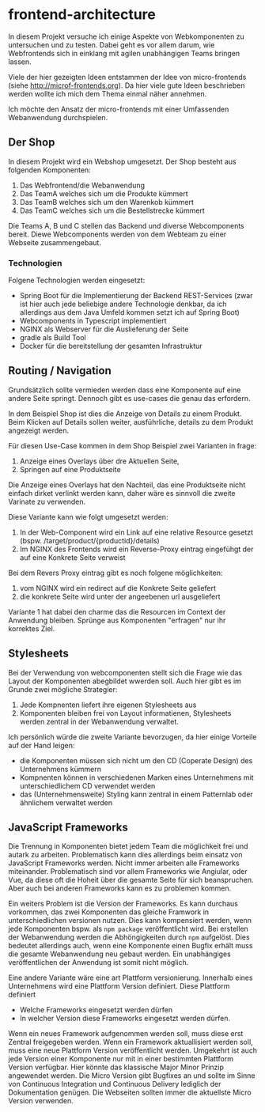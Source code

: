 # frontend-architecture

In diesem Projekt versuche ich einige Aspekte von Webkomponenten zu untersuchen und zu testen. Dabei geht es vor allem 
darum, wie Webfrontends sich in einklang mit agilen unabhängigen Teams bringen lassen.

Viele der hier gezeigten Ideen entstammen der Idee von micro-frontends (siehe http://microf-frontends.org). Da hier 
viele gute Ideen beschrieben werden wollte ich mich dem Thema einmal näher annehmen. 

Ich möchte den Ansatz der micro-frontends mit einer Umfassenden Webanwendung durchspielen.

## Der Shop
In diesem Projekt wird ein Webshop umgesetzt. Der Shop besteht aus folgenden Komponenten:
 1. Das Webfrontend/die Webanwendung
 1. Das TeamA welches sich um die Produkte kümmert
 1. Das TeamB welches sich um den Warenkob kümmert
 1. Das TeamC welches sich um die Bestellstrecke kümmert

Die Teams A, B und C stellen das Backend und diverse Webcomponents bereit. Diewe Webcomponents werden von dem Webteam zu 
einer Webseite zusammengebaut.

### Technologien
Folgene Technologien werden eingesetzt:
 - Spring Boot für die Implementierung der Backend REST-Services (zwar ist hier auch jede beliebige andere Technologie 
 denkbar, da ich allerdings aus dem Java Umfeld kommen setzt ich auf Spring Boot)
 - Webcomponents in Typescript implementiert
 - NGINX als Webserver für die Auslieferung der Seite
 - gradle als Build Tool
 - Docker für die bereitstellung der gesamten Infrastruktur
 
## Routing / Navigation 
Grundsätzlich sollte vermieden werden dass eine Komponente auf eine andere Seite springt. Dennoch gibt es use-cases die 
genau das erfordern.

In dem Beispiel Shop ist dies die Anzeige von Details zu einem Produkt. Beim Klicken auf Details sollen weiter, 
ausführliche, details zu dem Produkt angezeigt werden.

Für diesen Use-Case kommen in dem Shop Beispiel zwei Varianten in frage:
 1. Anzeige eines Overlays über dre Aktuellen Seite,
 2. Springen auf eine Produktseite
 
Die Anzeige eines Overlays hat den Nachteil, das eine Produktseite nicht einfach dirket verlinkt werden kann, daher wäre
es sinnvoll die zweite Varinate zu verwenden.

Diese Variante kann wie folgt umgesetzt werden:
 1. In der Web-Component wird ein Link auf eine relative Resource gesetzt (bspw. /target/product/{productid}/details)
 2. Im NGINX des Frontends wird ein Reverse-Proxy eintrag eingefühgt der auf eine Konkrete Seite verweist

Bei dem Revers Proxy eintrag gibt es noch folgene möglichkeiten:
 1. vom NGINX wird ein redirect auf die Konkrete Seite geliefert
 2. die konkrete Seite wird unter der angeebenen url ausgeliefert
 
Variante 1 hat dabei den charme das die Resourcen im Context der Anwendung bleiben. Sprünge aus Komponenten "erfragen" 
nur ihr korrektes Ziel.

## Stylesheets
Bei der Verwendung von webcomponenten stellt sich die Frage wie das Layout der Komponenten abegbildet wwerden soll. Auch
hier gibt es im Grunde zwei mögliche Strategier:
 1. Jede Kompnenten liefert ihre eigenen Stylesheets aus
 2. Komponenten bleiben frei von Layout informatienen, Stylesheets werden zentral in der Webanwendung verwaltet.
 
 Ich persönlich würde die zweite Variante bevorzugen, da hier einige Vorteile auf der Hand leigen:
  -  die Komponenten müssen sich nicht um den CD (Coperate Design) des Unternehmens kümmern
  - Kompnenten können in verschiedenen Marken eines Unternehmens mit unterschiedlichem CD verwendet werden
  - das (Unternehmensweite) Styling kann zentral in einem Patternlab oder ähnlichem verwaltet werden

## JavaScript Frameworks
Die Trennung in Komponenten bietet jedem Team die möglichkeit frei und autark zu arbeiten. Problematisch kann dies 
allerdings beim einsatz von JavaScript Frameworks werden. Nicht immer arbeiten alle Frameworks miteinander. 
Problematisch sind vor allem Frameworks wie Angiular, oder Vue, da diese oft die Hoheit über die gesamte Seite für sich
beanspruchen. Aber auch bei anderen Frameworks kann es zu problemen kommen.

Ein weiters Problem ist die Version der Frameworks. Es kann durchaus vorkommen, das zwei Komponenten das gleiche Framwork
in unterschiedlichen versionen nutzen. Dies kann kompensiert werden, wenn jede Komponenten bspw. als `npm package` 
veröffentlicht wird. Bei erstellen der Webanwendung werden die Abhöngigkeiten durch `npm` aufgelöst. Dies bedeutet 
allerdings auch, wenn eine Komponente einen Bugfix erhält muss die gesamte Webanwendung neu gebaut werden. Ein 
unabhängiges veröffentlichen der Anwendung ist somit nicht möglich.

Eine andere Variante wäre eine art Plattform versionierung. Innerhalb eines Unternehmens wird eine Plattform Version 
definiert. Diese Plattform definiert 
 - Welche Frameworks eingesetzt werden dürfen
 - In welcher Version diese Frameworks eingesetzt werden dürfen.

Wenn ein neues Framework aufgenommen werden soll, muss diese erst Zentral freigegeben werden. Wenn ein Framework 
aktuallisiert werden soll, muss eine neue Plattform Version veröffentlicht werden. Umgekehrt ist auch jede Version einer
Komponente nur mit in einer bestimmten Plattform Version verfügbar. Hier könnte das klassische Major Minor Prinzip 
angewendet werden. Die Micro Version gibt Bugfixes an und sollte im Sinne von Continuous Integration und Continuous 
Delivery lediglich der Dokumentation genügen. Die Webseiten sollten immer die aktuellste Micro Version verwenden.

 
 